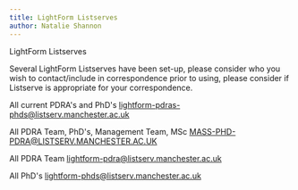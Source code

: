 ```yaml
---
title: LightForm Listserves
author: Natalie Shannon
---
```



LightForm Listserves

Several LightForm Listserves have been set-up, please consider who you wish to contact/include in correspondence prior to using, please consider if Listserve is appropriate for your correspondence.

All current PDRA's and PhD's
lightform-pdras-phds@listserv.manchester.ac.uk


All PDRA Team, PhD's, Management Team, MSc
MASS-PHD-PDRA@LISTSERV.MANCHESTER.AC.UK


All PDRA Team
lightform-pdra@listserv.manchester.ac.uk


All PhD's
lightform-phds@listserv.manchester.ac.uk







